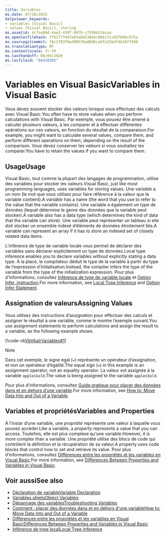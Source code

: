 ```yaml
---
title: Variables
ms.date: 07/20/2015
helpviewer_keywords:
- variables [Visual Basic]
- values [Visual Basic], storing
ms.assetid: 4cfaa06d-4ae3-4307-897b-cf599dc24caa
ms.openlocfilehash: ff617774d7e93ab4238ebc06617cc03fb6bc675a
ms.sourcegitcommit: f8c270376ed905f6a8896ce0fe25b4f4b38ff498
ms.translationtype: MT
ms.contentlocale: fr-FR
ms.lasthandoff: 06/04/2020
ms.locfileid: "84410385"
---
```

# <a name="variables-in-visual-basic"></a><span data-ttu-id="b930b-102">Variables en Visual Basic</span><span class="sxs-lookup"><span data-stu-id="b930b-102">Variables in Visual Basic</span></span>
<span data-ttu-id="b930b-103">Vous devez souvent stocker des valeurs lorsque vous effectuez des calculs avec Visual Basic.</span><span class="sxs-lookup"><span data-stu-id="b930b-103">You often have to store values when you perform calculations with Visual Basic.</span></span> <span data-ttu-id="b930b-104">Par exemple, vous pouvez être amené à calculer plusieurs valeurs, à les comparer et à effectuer différentes opérations sur ces valeurs, en fonction du résultat de la comparaison.</span><span class="sxs-lookup"><span data-stu-id="b930b-104">For example, you might want to calculate several values, compare them, and perform different operations on them, depending on the result of the comparison.</span></span> <span data-ttu-id="b930b-105">Vous devez conserver les valeurs si vous souhaitez les comparer.</span><span class="sxs-lookup"><span data-stu-id="b930b-105">You have to retain the values if you want to compare them.</span></span>  
  
## <a name="usage"></a><span data-ttu-id="b930b-106">Usage</span><span class="sxs-lookup"><span data-stu-id="b930b-106">Usage</span></span>  
 <span data-ttu-id="b930b-107">Visual Basic, tout comme la plupart des langages de programmation, utilise des variables pour stocker les valeurs.</span><span class="sxs-lookup"><span data-stu-id="b930b-107">Visual Basic, just like most programming languages, uses variables for storing values.</span></span> <span data-ttu-id="b930b-108">Une *variable* a un nom (le mot que vous utilisez pour faire référence à la valeur que la variable contient).</span><span class="sxs-lookup"><span data-stu-id="b930b-108">A *variable* has a name (the word that you use to refer to the value that the variable contains).</span></span> <span data-ttu-id="b930b-109">Une variable a également un type de données (lequel détermine le genre des données que la variable peut stocker).</span><span class="sxs-lookup"><span data-stu-id="b930b-109">A variable also has a data type (which determines the kind of data that the variable can store).</span></span> <span data-ttu-id="b930b-110">Une variable peut représenter un tableau si elle doit stocker un ensemble indexé d’éléments de données étroitement liés.</span><span class="sxs-lookup"><span data-stu-id="b930b-110">A variable can represent an array if it has to store an indexed set of closely related data items.</span></span>  
  
 <span data-ttu-id="b930b-111">L’inférence de type de variable locale vous permet de déclarer des variables sans déclarer explicitement un type de données.</span><span class="sxs-lookup"><span data-stu-id="b930b-111">Local type inference enables you to declare variables without explicitly stating a data type.</span></span> <span data-ttu-id="b930b-112">À la place, le compilateur déduit le type de la variable à partir du type de l’expression d’initialisation.</span><span class="sxs-lookup"><span data-stu-id="b930b-112">Instead, the compiler infers the type of the variable from the type of the initialization expression.</span></span> <span data-ttu-id="b930b-113">Pour plus d’informations, consultez [Inférence de type de variable locale](local-type-inference.md) et [Option Infer, instruction](../../../language-reference/statements/option-infer-statement.md).</span><span class="sxs-lookup"><span data-stu-id="b930b-113">For more information, see [Local Type Inference](local-type-inference.md) and [Option Infer Statement](../../../language-reference/statements/option-infer-statement.md).</span></span>  
  
## <a name="assigning-values"></a><span data-ttu-id="b930b-114">Assignation de valeurs</span><span class="sxs-lookup"><span data-stu-id="b930b-114">Assigning Values</span></span>  
 <span data-ttu-id="b930b-115">Vous utilisez des instructions d’assignation pour effectuer des calculs et assigner le résultat à une variable, comme le montre l’exemple suivant.</span><span class="sxs-lookup"><span data-stu-id="b930b-115">You use assignment statements to perform calculations and assign the result to a variable, as the following example shows.</span></span>  
  
 [!code-vb[VbVbalrVariables#1](~/samples/snippets/visualbasic/VS_Snippets_VBCSharp/VbVbalrVariables/VB/Class1.vb#1)]  
  
> [!NOTE]
> <span data-ttu-id="b930b-116">Dans cet exemple, le signe égal (`=`) représente un opérateur d’assignation, et non un opérateur d’égalité.</span><span class="sxs-lookup"><span data-stu-id="b930b-116">The equal sign (`=`) in this example is an assignment operator, not an equality operator.</span></span> <span data-ttu-id="b930b-117">La valeur est assignée à la variable `applesSold`.</span><span class="sxs-lookup"><span data-stu-id="b930b-117">The value is being assigned to the variable `applesSold`.</span></span>  
  
 <span data-ttu-id="b930b-118">Pour plus d’informations, consultez [Guide pratique pour placer des données dans et en dehors d’une variable](how-to-move-data-into-and-out-of-a-variable.md).</span><span class="sxs-lookup"><span data-stu-id="b930b-118">For more information, see [How to: Move Data Into and Out of a Variable](how-to-move-data-into-and-out-of-a-variable.md).</span></span>  
  
## <a name="variables-and-properties"></a><span data-ttu-id="b930b-119">Variables et propriétés</span><span class="sxs-lookup"><span data-stu-id="b930b-119">Variables and Properties</span></span>  
 <span data-ttu-id="b930b-120">À l’instar d’une variable, une *propriété* représente une valeur à laquelle vous pouvez accéder.</span><span class="sxs-lookup"><span data-stu-id="b930b-120">Like a variable, a *property* represents a value that you can access.</span></span> <span data-ttu-id="b930b-121">Toutefois, elle est plus complexe qu’une variable.</span><span class="sxs-lookup"><span data-stu-id="b930b-121">However, it is more complex than a variable.</span></span> <span data-ttu-id="b930b-122">Une propriété utilise des blocs de code qui contrôlent la définition et la récupération de sa valeur.</span><span class="sxs-lookup"><span data-stu-id="b930b-122">A property uses code blocks that control how to set and retrieve its value.</span></span> <span data-ttu-id="b930b-123">Pour plus d’informations, consultez [Différences entre les propriétés et les variables en Visual Basic](../procedures/differences-between-properties-and-variables.md).</span><span class="sxs-lookup"><span data-stu-id="b930b-123">For more information, see [Differences Between Properties and Variables in Visual Basic](../procedures/differences-between-properties-and-variables.md).</span></span>  
  
## <a name="see-also"></a><span data-ttu-id="b930b-124">Voir aussi</span><span class="sxs-lookup"><span data-stu-id="b930b-124">See also</span></span>

- [<span data-ttu-id="b930b-125">Déclaration de variable</span><span class="sxs-lookup"><span data-stu-id="b930b-125">Variable Declaration</span></span>](variable-declaration.md)
- [<span data-ttu-id="b930b-126">Variables objets</span><span class="sxs-lookup"><span data-stu-id="b930b-126">Object Variables</span></span>](object-variables.md)
- [<span data-ttu-id="b930b-127">Dépannage des variables</span><span class="sxs-lookup"><span data-stu-id="b930b-127">Troubleshooting Variables</span></span>](troubleshooting-variables.md)
- [<span data-ttu-id="b930b-128">Comment : placer des données dans et en dehors d'une variable</span><span class="sxs-lookup"><span data-stu-id="b930b-128">How to: Move Data Into and Out of a Variable</span></span>](how-to-move-data-into-and-out-of-a-variable.md)
- [<span data-ttu-id="b930b-129">Différences entre les propriétés et les variables en Visual Basic</span><span class="sxs-lookup"><span data-stu-id="b930b-129">Differences Between Properties and Variables in Visual Basic</span></span>](../procedures/differences-between-properties-and-variables.md)
- [<span data-ttu-id="b930b-130">Inférence de type local</span><span class="sxs-lookup"><span data-stu-id="b930b-130">Local Type Inference</span></span>](local-type-inference.md)
